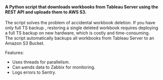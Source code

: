 #### A Python script that downloads workbooks from Tableau Server using the REST API and uploads them to AWS S3.

The script solves the problem of accidental workbook deletion. If you have only full TS backup , restoring a single deleted workbook requires deploying a full TS backup on new hardware, which is costly and time-consuming. The script automatically backups all workbooks from Tableau Server to an Amazon S3 Bucket.


Features:
- Uses threads for parallelism.
- Can ыends data to Zabbix for monitoring.
- Logs errors to Sentry.
